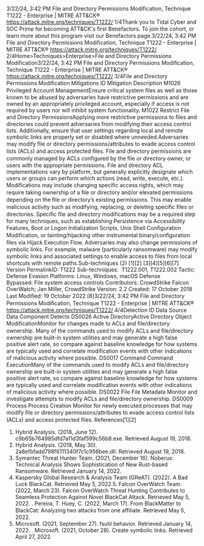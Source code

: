 3/22/24, 3:42 PM File and Directory Permissions Modiﬁcation, Technique T1222 - Enterprise | MITRE ATT&CK®
https://attack.mitre.org/techniques/T1222/ 1/4Thank you to Tidal Cyber and SOC Prime for becoming ATT&CK's ﬁrst Benefactors. To join the cohort, or learn more about this program visit our
Benefactors page.3/22/24, 3:42 PM File and Directory Permissions Modiﬁcation, Technique T1222 - Enterprise | MITRE ATT&CK®
https://attack.mitre.org/techniques/T1222/ 2/4Home>Techniques>Enterprise>File and Directory Permissions Modiﬁcation3/22/24, 3:42 PM File and Directory Permissions Modiﬁcation, Technique T1222 - Enterprise | MITRE ATT&CK®
https://attack.mitre.org/techniques/T1222/ 3/4File and Directory Permissions Modiﬁcation
Mitigations
ID Mitigation Description
M1026 Privileged Account
ManagementEnsure critical system ﬁles as well as those known to be abused by adversaries have restrictive
permissions and are owned by an appropriately privileged account, especially if access is not
required by users nor will inhibit system functionality.
M1022 Restrict File and
Directory PermissionsApplying more restrictive permissions to ﬁles and directories could prevent adversaries from
modifying their access control lists. Additionally, ensure that user settings regarding local and
remote symbolic links are properly set or disabled where unneeded.Adversaries may modify ﬁle or directory permissions/attributes to evade access control lists (ACLs) and access protected ﬁles. File and
directory permissions are commonly managed by ACLs conﬁgured by the ﬁle or directory owner, or users with the appropriate permissions.
File and directory ACL implementations vary by platform, but generally explicitly designate which users or groups can perform which actions
(read, write, execute, etc.).
Modiﬁcations may include changing speciﬁc access rights, which may require taking ownership of a ﬁle or directory and/or elevated
permissions depending on the ﬁle or directory’s existing permissions. This may enable malicious activity such as modifying, replacing, or
deleting speciﬁc ﬁles or directories. Speciﬁc ﬁle and directory modiﬁcations may be a required step for many techniques, such as
establishing Persistence via Accessibility Features, Boot or Logon Initialization Scripts, Unix Shell Conﬁguration Modiﬁcation, or
tainting/hijacking other instrumental binary/conﬁguration ﬁles via Hijack Execution Flow.
Adversaries may also change permissions of symbolic links. For example, malware (particularly ransomware) may modify symbolic links
and associated settings to enable access to ﬁles from local shortcuts with remote paths.Sub-techniques (2)
[1][2]
[3][4][5][6][7]
Version PermalinkID: T1222
Sub-techniques:  T1222.001, T1222.002
 
Tactic: Defense Evasion
 
Platforms: Linux, Windows, macOS
 
Defense Bypassed: File system access controls
Contributors: CrowdStrike Falcon OverWatch; Jan Miller, CrowdStrike
Version: 2.2
Created: 17 October 2018
Last Modiﬁed: 19 October 2022
[8]3/22/24, 3:42 PM File and Directory Permissions Modiﬁcation, Technique T1222 - Enterprise | MITRE ATT&CK®
https://attack.mitre.org/techniques/T1222/ 4/4Detection
ID Data Source Data Component Detects
DS0026 Active DirectoryActive Directory
Object
ModiﬁcationMonitor for changes made to ACLs and ﬁle/directory ownership. Many of the
commands used to modify ACLs and ﬁle/directory ownership are built-in system
utilities and may generate a high false positive alert rate, so compare against baseline
knowledge for how systems are typically used and correlate modiﬁcation events with
other indications of malicious activity where possible.
DS0017 Command Command
ExecutionMany of the commands used to modify ACLs and ﬁle/directory ownership are built-in
system utilities and may generate a high false positive alert rate, so compare against
baseline knowledge for how systems are typically used and correlate modiﬁcation
events with other indications of malicious activity where possible.
DS0022 File File Metadata Monitor and investigate attempts to modify ACLs and ﬁle/directory ownership.
DS0009 Process Process Creation Monitor for newly executed processes that may modify ﬁle or directory
permissions/attributes to evade access control lists (ACLs) and access protected ﬁles.
References[1][2]
1. Hybrid Analysis. (2018, June 12).
c9b65b764985dfd7a11d3faf599c56b8.exe. Retrieved August
19, 2018.
2. Hybrid Analysis. (2018, May 30).
2a8efbfadd798f6111340f7c1c956bee.dll. Retrieved August
19, 2018.
3. Symantec Threat Hunter Team. (2021, December 16).
Noberus: Technical Analysis Shows Sophistication of New
Rust-based Ransomware. Retrieved January 14, 2022.
4. Kaspersky Global Research & Analysis Team (GReAT). (2022).
A Bad Luck BlackCat. Retrieved May 5, 2022.5. Falcon OverWatch Team. (2022, March 23). Falcon OverWatch
Threat Hunting Contributes to Seamless Protection Against
Novel BlackCat Attack. Retrieved May 5, 2022.
 . Pereira, T. Huey, C. (2022, March 17). From BlackMatter to
BlackCat: Analyzing two attacks from one aﬃliate. Retrieved
May 5, 2022.
7. Microsoft. (2021, September 27). fsutil behavior. Retrieved
January 14, 2022.
 . Microsoft. (2021, October 28). Create symbolic links. Retrieved
April 27, 2022.